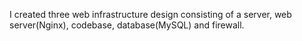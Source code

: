 I created three web infrastructure design consisting of a server, web server(Nginx), codebase, database(MySQL) and firewall.
